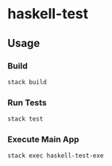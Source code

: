 # haskell-test

## Usage

### Build
 
```bash
stack build
```

### Run Tests

```bash
stack test
```

### Execute Main App

```bash
stack exec haskell-test-exe
```
